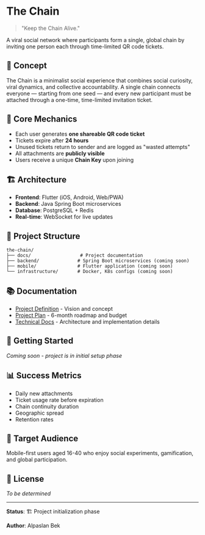 # The Chain

> "Keep the Chain Alive."

A viral social network where participants form a single, global chain by inviting one person each through time-limited QR code tickets.

## 🔗 Concept

The Chain is a minimalist social experience that combines social curiosity, viral dynamics, and collective accountability. A single chain connects everyone — starting from one seed — and every new participant must be attached through a one-time, time-limited invitation ticket.

## 🎯 Core Mechanics

- Each user generates **one shareable QR code ticket**
- Tickets expire after **24 hours**
- Unused tickets return to sender and are logged as "wasted attempts"
- All attachments are **publicly visible**
- Users receive a unique **Chain Key** upon joining

## 🏗️ Architecture

- **Frontend**: Flutter (iOS, Android, Web/PWA)
- **Backend**: Java Spring Boot microservices
- **Database**: PostgreSQL + Redis
- **Real-time**: WebSocket for live updates

## 📁 Project Structure

```
the-chain/
├── docs/                  # Project documentation
├── backend/              # Spring Boot microservices (coming soon)
├── mobile/               # Flutter application (coming soon)
└── infrastructure/       # Docker, K8s configs (coming soon)
```

## 📚 Documentation

- [Project Definition](docs/PROJECT_DEFINITION.md) - Vision and concept
- [Project Plan](docs/PROJECT_PLAN.md) - 6-month roadmap and budget
- [Technical Docs](docs/TECHICAL_DOCS.md) - Architecture and implementation details

## 🚀 Getting Started

*Coming soon - project is in initial setup phase*

## 📊 Success Metrics

- Daily new attachments
- Ticket usage rate before expiration
- Chain continuity duration
- Geographic spread
- Retention rates

## 👥 Target Audience

Mobile-first users aged 16-40 who enjoy social experiments, gamification, and global participation.

## 📄 License

*To be determined*

---

**Status**: 🏗️ Project initialization phase

**Author**: Alpaslan Bek

